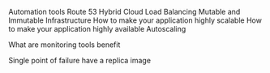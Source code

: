 Automation tools 
Route 53
Hybrid Cloud
Load Balancing
Mutable and Immutable Infrastructure 
How to make your application highly scalable 
How to make your application highly available
Autoscaling 




What are monitoring tools
    benefit
    
    
    
    
    
Single point of failure 
    have a replica image 
